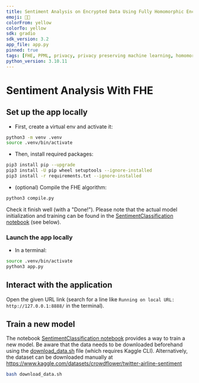 ```yaml
---
title: Sentiment Analysis on Encrypted Data Using Fully Homomorphic Encryption
emoji: 🥷💬
colorFrom: yellow
colorTo: yellow
sdk: gradio
sdk_version: 3.2
app_file: app.py
pinned: true
tags: [FHE, PPML, privacy, privacy preserving machine learning, homomorphic encryption, security]
python_version: 3.10.11
---
```


# Sentiment Analysis With FHE

## Set up the app locally

- First, create a virtual env and activate it:

```bash
python3 -m venv .venv
source .venv/bin/activate
```

- Then, install required packages:

```bash
pip3 install pip --upgrade
pip3 install -U pip wheel setuptools --ignore-installed
pip3 install -r requirements.txt --ignore-installed
```

- (optional) Compile the FHE algorithm:

```bash
python3 compile.py
```

Check it finish well (with a "Done!"). Please note that the actual model initialization and training 
can be found in the [SentimentClassification notebook](SentimentClassification.ipynb) (see below).

### Launch the app locally

- In a terminal:

```bash
source .venv/bin/activate
python3 app.py
```

## Interact with the application

Open the given URL link (search for a line like `Running on local URL:  http://127.0.0.1:8888/` in the 
terminal).

## Train a new model

The notebook [SentimentClassification notebook](SentimentClassification.ipynb) provides a way to 
train a new model. Be aware that the data needs to be downloaded beforehand using the 
[download_data.sh](download_data.sh) file (which requires Kaggle CLI). 
Alternatively, the dataset can be downloaded manually at 
https://www.kaggle.com/datasets/crowdflower/twitter-airline-sentiment

```bash
bash download_data.sh
```
